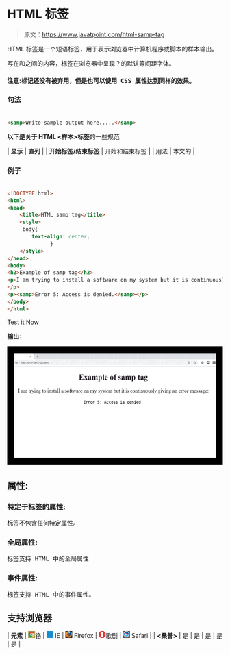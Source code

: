 # HTML <samp>标签</samp>

> 原文：<https://www.javatpoint.com/html-samp-tag>

HTML <samp>标签是一个短语标签，用于表示浏览器中计算机程序或脚本的样本输出。</samp>

写在<samp>和</samp>之间的内容，标签在浏览器中呈现？的默认等间距字体。

#### 注意:<samp>标记还没有被弃用，但是也可以使用 CSS 属性达到同样的效果。</samp>

### 句法

```html

<samp>Write sample output here.....</samp>

```

**以下是关于 HTML <样本>标签**的一些规范

| **显示** | **直列** |
| **开始标签/结束标签** | 开始和结束标签 |
| 用法 | 本文的 |

### 例子

```html

<!DOCTYPE html>
<html>
<head>
	<title>HTML samp tag</title>
	<style>
     body{
     	text-align: center;
              }
    </style>
</head>
<body> 
<h2>Example of samp tag</h2>
<p>I am trying to install a software on my system but it is continuously giving an error message:
</p>
<p><samp>Error 5: Access is denied.</samp></p>
</body>
</html>

```

[Test it Now](https://www.javatpoint.com/oprweb/test.jsp?filename=htmlsamptag)

**输出:**

![HTML samp tag](img/6230b5329a6554b5d82d74f6e68dd0e3.png)

## 属性:

### 特定于标签的属性:

<samp>标签不包含任何特定属性。</samp>

### 全局属性:

<samp>标签支持 HTML 中的全局属性</samp>

### 事件属性:

<samp>标签支持 HTML 中的事件属性。</samp>

## 支持浏览器

| **元素** | ![chrome browser](img/4fbdc93dc2016c5049ed108e7318df19.png)铬 | ![ie browser](img/83dd23df1fe8373fd5bf054b2c1dd88b.png) IE | ![firefox browser](img/4f001fff393888a8a807ed29b28145d1.png) Firefox | ![opera browser](img/6cad4a592cc69a052056a0577b4aac65.png)歌剧 | ![safari browser](img/a0f6a9711a92203c5dc5c127fe9c9fca.png) Safari |
| **<桑普>** | 是 | 是 | 是 | 是 | 是 |